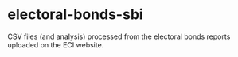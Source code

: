 # electoral-bonds-sbi
CSV files (and analysis) processed from the electoral bonds reports uploaded on the ECI website. 
